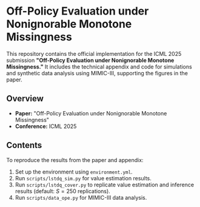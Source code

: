 # Off-Policy Evaluation under Nonignorable Monotone Missingness  

This repository contains the official implementation for the ICML 2025 submission **"Off-Policy Evaluation under Nonignorable Monotone Missingness."** It includes the technical appendix and code for simulations and synthetic data analysis using MIMIC-III, supporting the figures in the paper.  

## Overview  

- **Paper:** "Off-Policy Evaluation under Nonignorable Monotone Missingness"  
- **Conference:** ICML 2025  

## Contents  

To reproduce the results from the paper and appendix:  

1. Set up the environment using `environment.yml`.  
2. Run `scripts/lstdq_sim.py` for value estimation results.  
3. Run `scripts/lstdq_cover.py` to replicate value estimation and inference results (default: $S=250$ replications).  
4. Run `scripts/data_ope.py` for MIMIC-III data analysis.  
